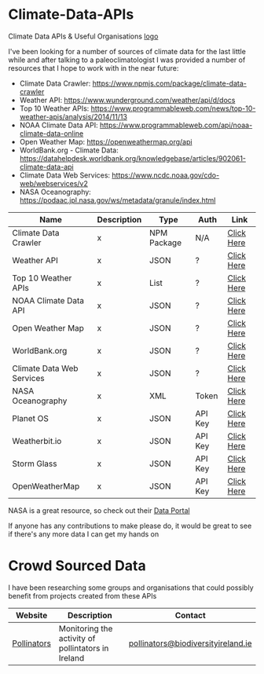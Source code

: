 # Climate-Data-APIs
Climate Data APIs & Useful Organisations
[logo](https://github.com/conorjohn/Climate-Data-APIs/ireland-map.png)

I've been looking for a number of sources of climate data for the last little while and after talking to a paleoclimatologist I was provided a number of resources that I hope to work with in the near future:

* Climate Data Crawler: https://www.npmjs.com/package/climate-data-crawler
* Weather API: https://www.wunderground.com/weather/api/d/docs
* Top 10 Weather APIs: https://www.programmableweb.com/news/top-10-weather-apis/analysis/2014/11/13
* NOAA Climate Data API: https://www.programmableweb.com/api/noaa-climate-data-online
* Open Weather Map: https://openweathermap.org/api
* WorldBank.org - Climate Data: https://datahelpdesk.worldbank.org/knowledgebase/articles/902061-climate-data-api
* Climate Data Web Services: https://www.ncdc.noaa.gov/cdo-web/webservices/v2
* NASA Oceanography: https://podaac.jpl.nasa.gov/ws/metadata/granule/index.html

Name | Description | Type | Auth | Link |
------------ | ------------- | ------------- | ------------- | ------------- |
Climate Data Crawler | x | NPM Package | N/A | [Click Here](https://www.npmjs.com/package/climate-data-crawler) |
Weather API | x | JSON | ? | [Click Here](https://www.wunderground.com/weather/api/d/docs) |
Top 10 Weather APIs | x | List | ? | [Click Here](https://www.programmableweb.com/news/top-10-weather-apis/analysis/2014/11/13)|
NOAA Climate Data API | x | JSON | ? | [Click Here](https://www.programmableweb.com/api/noaa-climate-data-online)|
Open Weather Map | x | JSON | ? | [Click Here](https://openweathermap.org/api)|
WorldBank.org | x | JSON | ? | [Click Here](https://datahelpdesk.worldbank.org/knowledgebase/articles/902061-climate-data-api)|
Climate Data Web Services | x | JSON | ? | [Click Here](https://www.ncdc.noaa.gov/cdo-web/webservices/v2)|
NASA Oceanography | x | XML | Token | [Click Here](https://podaac.jpl.nasa.gov/ws/metadata/granule/index.html)|
Planet OS | x | JSON | API Key | [Click Here](https://data.planetos.com/)|
Weatherbit.io | x | JSON | API Key | [Click Here](https://www.weatherbit.io/api)|
Storm Glass | x | JSON | API Key | [Click Here](https://stormglass.io/)|
OpenWeatherMap | x | JSON | API Key | [Click Here](https://openweathermap.org/api)|

NASA is a great resource, so check out their [Data Portal](https://data.nasa.gov/)

If anyone has any contributions to make please do, it would be great to see if there's any more data I can get my hands on 

# Crowd Sourced Data
I have been researching some groups and organisations that could possibly benefit from projects created from these APIs

Website | Description | Contact |
------------ | ------------- | ------------- |
[Pollinators](https://pollinators.ie/) | Monitoring the activity of pollintators in Ireland | [pollinators@biodiversityireland.ie](pollinators@biodiversityireland.ie)
